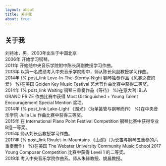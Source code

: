 ```yaml
---
layout: about
title: 关于我
about: true
---
```


## 关于我

刘持冰，男，2000年出生于中国北京  
2006年 开始学习钢琴。  
2011年 开始随中央音乐学院附中陈长风副教授学习作曲。  
2013年 以第一名成绩考入中央音乐学院附中，师从陈长风副教授学习作曲。  
2014年 {% post_link Love-In-The-Stormy-Night 钢琴独奏作品《风暴之夜的爱》 %}在美国 Golden Key Music Festival 艺术节作曲比赛中获得二等奖。  
2014年 {% post_link Waiting 钢琴三重奏作品《等待》 %}在意大利 IBLA GRAND PRIZE 作曲比赛中获得 Most Distinguished + Young Talent Encouragement Special Mention 奖项。  
2014年 {% post_link Lake-Light 《湖光》（为单簧管与钢琴而作） %}在中央音乐学院 Julia Liu 作曲比赛中获得三等奖。  
2015年 在 International Piano Point Festival Competition 钢琴比赛中获得专业B组一等奖。  
2015年 师从刘长远教授学习作曲。  
2017年 {% post_link Rivulet-in-Mountains 《山溪》（为长笛与钢琴五重奏的六重奏而作） %}在美国 The Webster University Community Music School 2017 Young Composer Competition 比赛中获得 Level 1 的二等奖。  
2019年 考入中央音乐学院作曲系。师从朱赫教授、姚晨教授。
